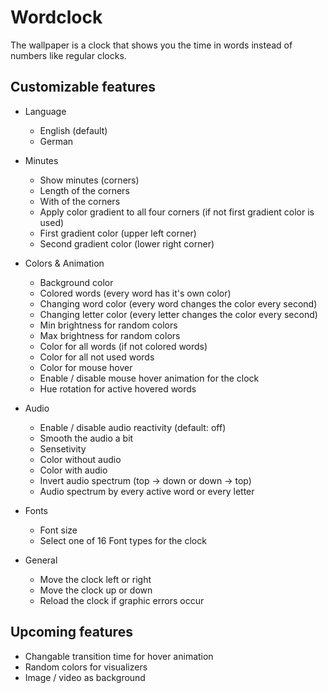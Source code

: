 # Wordclock
The wallpaper is a clock that shows you the time in words instead of numbers like regular clocks.

## Customizable features
- Language
  - English (default)
  - German
- Minutes
  - Show minutes (corners)
  - Length of the corners
  - With of the corners
  - Apply color gradient to all four corners (if not first gradient color is used)
  - First gradient color (upper left corner)
  - Second gradient color (lower right corner)
- Colors & Animation
  - Background color
  - Colored words (every word has it's own color)
  - Changing word color (every word changes the color every second)
  - Changing letter color (every letter changes the color every second)
  - Min brightness for random colors
  - Max brightness for random colors
  - Color for all words (if not colored words)
  - Color for all not used words
  - Color for mouse hover
  - Enable / disable mouse hover animation for the clock
  - Hue rotation for active hovered words

- Audio
  - Enable / disable audio reactivity (default: off)
  - Smooth the audio a bit
  - Sensetivity
  - Color without audio
  - Color with audio
  - Invert audio spectrum (top -> down or down -> top) 
  - Audio spectrum by every active word or every letter

- Fonts
  - Font size
  - Select one of 16 Font types for the clock

- General
  - Move the clock left or right
  - Move the clock up or down
  - Reload the clock if graphic errors occur

## Upcoming features

- Changable transition time for hover animation
- Random colors for visualizers
- Image / video as background
